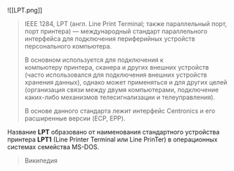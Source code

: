 ![[LPT.png]]
>IEEE 1284, LPT (англ. Line Print Terminal; также параллельный порт, порт принтера) — международный стандарт параллельного интерфейса для подключения периферийных устройств персонального компьютера.
>
>В основном используется для подключения к компьютеру принтера, сканера и других внешних устройств (часто использовался для подключения внешних устройств хранения данных), однако может применяться и для других целей (организация связи между двумя компьютерами, подключение каких-либо механизмов телесигнализации и телеуправления).
>
>В основе данного стандарта лежит интерфейс Centronics и его расширенные версии (ECP, EPP).
>
Название **LPT** образовано от наименования стандартного устройства принтера **LPT1** (Line Printer Terminal или Line PrinTer) в операционных системах семейства MS-DOS.
>
>Википедия